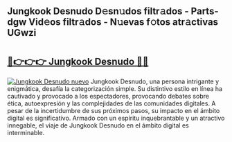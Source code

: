 ## Jungkook Desnudo D𝚎sn𝚞dos filtr𝚊dos - Parts-dgw Vid𝚎os filtr𝚊dos - N𝚞evas f𝚘tos atr𝚊ctivas UGwzi

# <h2><a href="http://mb53yp.tromn.icu/?c=Jungkook+Desnudo">🔗👉👉👉 Jungkook Desnudo 🔗🔗</a></h2>

[![Jungkook Desnudo nuevo](https://i.imgur.com/pEAQMta.gif)](http://mb53yp.tromn.icu/?c=Jungkook+Desnudo)
Jungkook Desnudo, una persona intrigante y enigmática, desafía la categorización simple. Su distintivo estilo en línea ha cautivado y provocado a los espectadores, provocando debates sobre ética, autoexpresión y las complejidades de las comunidades digitales. A pesar de la incertidumbre de sus próximos pasos, su impacto en el ámbito digital es significativo. Armado con un espíritu inquebrantable y un atractivo innegable, el viaje de Jungkook Desnudo en el ámbito digital es interminable.
